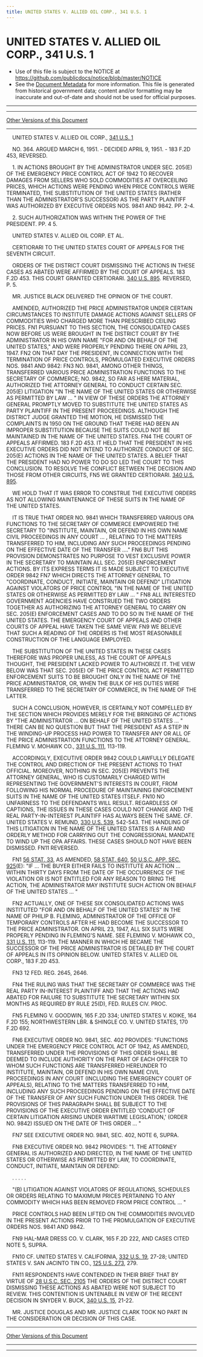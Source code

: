 ```yaml
---
title: UNITED STATES V. ALLIED OIL CORP., 341 U.S. 1
---
```


# UNITED STATES V. ALLIED OIL CORP., 341 U.S. 1

* Use of this file is subject to the NOTICE at https://github.com/publicdocs/notice/blob/master/NOTICE
* See the [Document Metadata](../../../index.md) for more information.
  This file is generated from historical government data; content and/or formatting may be inaccurate and out-of-date and should not be used for official purposes.

----------
----------

[Other Versions of this Document](https://publicdocs.github.io/go/links?ns=uslm-x&ref=%2Fus%2Fcourts%2Fscotus%2FusReporter%2F341%2F1)

----------

    UNITED STATES V. ALLIED OIL CORP., [341 U.S. 1][/us/courts/scotus/usReporter/341/1]

    NO. 364.  ARGUED MARCH 6, 1951.  - DECIDED APRIL 9, 1951.  - 183 F.2D 453, REVERSED.

    1.  IN ACTIONS BROUGHT BY THE ADMINISTRATOR UNDER SEC. 205(E) OF THE EMERGENCY PRICE CONTROL ACT OF 1942 TO RECOVER DAMAGES FROM SELLERS WHO SOLD COMMODITIES AT OVERCEILING PRICES, WHICH ACTIONS WERE PENDING WHEN PRICE CONTROLS WERE TERMINATED, THE SUBSTITUTION OF THE UNITED STATES (RATHER THAN THE ADMINISTRATOR'S SUCCESSOR) AS THE PARTY PLAINTIFF WAS AUTHORIZED BY EXECUTIVE ORDERS NOS. 9841 AND 9842.  PP. 2-4.

    2.  SUCH AUTHORIZATION WAS WITHIN THE POWER OF THE PRESIDENT.  PP. 4 5.

    UNITED STATES V. ALLIED OIL CORP. ET AL.

    CERTIORARI TO THE UNITED STATES COURT OF APPEALS FOR THE SEVENTH CIRCUIT.

    ORDERS OF THE DISTRICT COURT DISMISSING THE ACTIONS IN THESE CASES AS ABATED WERE AFFIRMED BY THE COURT OF APPEALS.  183 F.2D 453.  THIS COURT GRANTED CERTIORARI.  [340 U.S. 895][/us/courts/scotus/usReporter/340/895].  REVERSED, P. 5.

    MR. JUSTICE BLACK DELIVERED THE OPINION OF THE COURT.

    AMENDED, AUTHORIZED THE PRICE ADMINISTRATOR UNDER CERTAIN CIRCUMSTANCES TO INSTITUTE DAMAGE ACTIONS AGAINST SELLERS OF COMMODITIES WHO CHARGED MORE THAN PRESCRIBED CEILING PRICES.  FN1 PURSUANT TO THIS SECTION, THE CONSOLIDATED CASES NOW BEFORE US WERE BROUGHT IN THE DISTRICT COURT BY THE ADMINISTRATOR IN HIS OWN NAME "FOR AND ON BEHALF OF THE UNITED STATES," AND WERE PROPERLY PENDING THERE ON APRIL 23, 1947.  FN2  ON THAT DAY THE PRESIDENT, IN CONNECTION WITH THE TERMINATION OF PRICE CONTROLS, PROMULGATED EXECUTIVE ORDERS NOS. 9841 AND 9842:  FN3  NO. 9841, AMONG OTHER THINGS, TRANSFERRED VARIOUS PRICE ADMINISTRATION FUNCTIONS TO THE SECRETARY OF COMMERCE; NO. 9842, SO FAR AS HERE MATERIAL, AUTHORIZED THE ATTORNEY GENERAL TO CONDUCT CERTAIN SEC. 205(E) LITIGATION "IN THE NAME OF THE UNITED STATES OR OTHERWISE AS PERMITTED BY LAW  ...  "  IN VIEW OF THESE ORDERS THE ATTORNEY GENERAL PROMPTLY MOVED TO SUBSTITUTE THE UNITED STATES AS PARTY PLAINTIFF IN THE PRESENT PROCEEDINGS.  ALTHOUGH THE DISTRICT JUDGE GRANTED THE MOTION, HE DISMISSED THE COMPLAINTS IN 1950 ON THE GROUND THAT THERE HAD BEEN AN IMPROPER SUBSTITUTION BECAUSE THE SUITS COULD NOT BE MAINTAINED IN THE NAME OF THE UNITED STATES.  FN4  THE COURT OF APPEALS AFFIRMED.  183 F.2D 453.  IT HELD THAT THE PRESIDENT IN HIS EXECUTIVE ORDERS DID NOT INTEND TO AUTHORIZE CONDUCT OF SEC. 205(E) ACTIONS IN THE NAME OF THE UNITED STATES.  A BELIEF THAT THE PRESIDENT HAD NO POWER TO DO SO LED THE COURT TO THIS CONCLUSION.  TO RESOLVE THE CONFLICT BETWEEN THE DECISION AND THOSE FROM OTHER CIRCUITS,  FN5  WE GRANTED CERTIORARI.  [340 U.S. 895][/us/courts/scotus/usReporter/340/895].

    WE HOLD THAT IT WAS ERROR TO CONSTRUE THE EXECUTIVE ORDERS AS NOT ALLOWING MAINTENANCE OF THESE SUITS IN THE NAME OF THE UNITED STATES.

    IT IS TRUE THAT ORDER NO. 9841 WHICH TRANSFERRED VARIOUS OPA FUNCTIONS TO THE SECRETARY OF COMMERCE EMPOWERED THE SECRETARY TO "INSTITUTE, MAINTAIN, OR DEFEND IN HIS OWN NAME CIVIL PROCEEDINGS IN ANY COURT  ... , RELATING TO THE MATTERS TRANSFERRED TO HIM, INCLUDING ANY SUCH PROCEEDINGS PENDING ON THE EFFECTIVE DATE OF THE TRANSFER  ...."  FN6 BUT THIS PROVISION DEMONSTRATES NO PURPOSE TO VEST EXCLUSIVE POWER IN THE SECRETARY TO MAINTAIN ALL SEC. 205(E) ENFORCEMENT ACTIONS.  BY ITS EXPRESS TERMS IT IS MADE SUBJECT TO EXECUTIVE ORDER 9842  FN7  WHICH DIRECTS THE ATTORNEY GENERAL TO "COORDINATE, CONDUCT, INITIATE, MAINTAIN OR DEFEND" LITIGATION AGAINST VIOLATORS OF PRICE CONTROL "IN THE NAME OF THE UNITED STATES OR OTHERWISE AS PERMITTED BY LAW  ...  " FN8  ALL INTERESTED GOVERNMENT AGENCIES HAVE CONSTRUED THE TWO ORDERS TOGETHER AS AUTHORIZING THE ATTORNEY GENERAL TO CARRY ON SEC. 205(E) ENFORCEMENT CASES AND TO DO SO IN THE NAME OF THE UNITED STATES.  THE EMERGENCY COURT OF APPEALS AND OTHER COURTS OF APPEAL HAVE TAKEN THE SAME VIEW.  FN9  WE BELIEVE THAT SUCH A READING OF THE ORDERS IS THE MOST REASONABLE CONSTRUCTION OF THE LANGUAGE EMPLOYED.

    THE SUBSTITUTION OF THE UNITED STATES IN THESE CASES THEREFORE WAS PROPER UNLESS, AS THE COURT OF APPEALS THOUGHT, THE PRESIDENT LACKED POWER TO AUTHORIZE IT. THE VIEW BELOW WAS THAT SEC. 205(E) OF THE PRICE CONTROL ACT PERMITTED ENFORCEMENT SUITS TO BE BROUGHT ONLY IN THE NAME OF THE PRICE ADMINISTRATOR, OR, WHEN THE BULK OF HIS DUTIES WERE TRANSFERRED TO THE SECRETARY OF COMMERCE, IN THE NAME OF THE LATTER.

    SUCH A CONCLUSION, HOWEVER, IS CERTAINLY NOT COMPELLED BY THE SECTION WHICH PROVIDES MERELY FOR THE BRINGING OF ACTIONS BY "THE ADMINISTRATOR ...  ON BEHALF OF THE UNITED STATES  ...  "  THERE CAN BE NO QUESTION BUT THAT THE PRESIDENT AS A STEP IN THE WINDING-UP PROCESS HAD POWER TO TRANSFER ANY OR ALL OF THE PRICE ADMINISTRATION FUNCTIONS TO THE ATTORNEY GENERAL.  FLEMING V. MOHAWK CO., [331 U.S. 111][/us/courts/scotus/usReporter/331/111], 113-119.

    ACCORDINGLY, EXECUTIVE ORDER 9842 COULD LAWFULLY DELEGATE THE CONTROL AND DIRECTION OF THE PRESENT ACTIONS TO THAT OFFICIAL.  MOREOVER, NOTHING IN SEC. 205(E) PREVENTS THE ATTORNEY GENERAL, WHO IS CUSTOMARILY CHARGED WITH REPRESENTING THE GOVERNMENT'S INTERESTS IN COURT, FROM FOLLOWING HIS NORMAL PROCEDURE OF MAINTAINING ENFORCEMENT SUITS IN THE NAME OF THE UNITED STATES ITSELF.  FN10  NO UNFAIRNESS TO THE DEFENDANTS WILL RESULT.  REGARDLESS OF CAPTIONS, THE ISSUES IN THESE CASES COULD NOT CHANGE AND THE REAL PARTY-IN-INTEREST PLAINTIFF HAS ALWAYS BEEN THE SAME.  CF. UNITED STATES V. REMUND, [330 U.S. 539][/us/courts/scotus/usReporter/330/539], 542-543.  THE HANDLING OF THIS LITIGATION IN THE NAME OF THE UNITED STATES IS A FAIR AND ORDERLY METHOD FOR CARRYING OUT THE CONGRESSIONAL MANDATE TO WIND UP THE OPA AFFAIRS.  THESE CASES SHOULD NOT HAVE BEEN DISMISSED.  FN11  REVERSED.

    FN1  [56 STAT. 33][/us/stat/56/33], AS AMENDED, [58 STAT. 640][/us/stat/58/640], [50 U.S.C. APP. SEC. 925][/us/usc/t50a/s925](E):  "IF  ...  THE BUYER EITHER FAILS TO INSTITUTE AN ACTION  ... WITHIN THIRTY DAYS FROM THE DATE OF THE OCCURRENCE OF THE VIOLATION OR IS NOT ENTITLED FOR ANY REASON TO BRING THE ACTION, THE ADMINISTRATOR MAY INSTITUTE SUCH ACTION ON BEHALF OF THE UNITED STATES  ...  "

    FN2  ACTUALLY, ONE OF THESE SIX CONSOLIDATED ACTIONS WAS INSTITUTED "FOR AND ON BEHALF OF THE UNITED STATES" IN THE NAME OF PHILIP B. FLEMING, ADMINISTRATOR OF THE OFFICE OF TEMPORARY CONTROLS AFTER HE HAD BECOME THE SUCCESSOR TO THE PRICE ADMINISTRATOR.  ON APRIL 23, 1947, ALL SIX SUITS WERE PROPERLY PENDING IN FLEMING'S NAME.  SEE FLEMING V. MOHAWK CO., [331 U.S. 111][/us/courts/scotus/usReporter/331/111], 113-119.  THE MANNER IN WHICH HE BECAME THE SUCCESSOR OF THE PRICE ADMINISTRATOR IS DETAILED BY THE COURT OF APPEALS IN ITS OPINION BELOW.  UNITED STATES V. ALLIED OIL CORP., 183 F.2D 453.

    FN3  12 FED. REG. 2645, 2646.

    FN4  THE RULING WAS THAT THE SECRETARY OF COMMERCE WAS THE REAL PARTY IN-INTEREST PLAINTIFF AND THAT THE ACTIONS HAD ABATED FOR FAILURE TO SUBSTITUTE THE SECRETARY WITHIN SIX MONTHS AS REQUIRED BY RULE 25(D), FED. RULES CIV. PROC.

    FN5 FLEMING V. GOODWIN, 165 F.2D 334; UNITED STATES V. KOIKE, 164 F.2D 155; NORTHWESTERN LBR.  & SHINGLE CO. V. UNITED STATES, 170 F.2D 692.

    FN6  EXECUTIVE ORDER NO. 9841, SEC. 402 PROVIDES:  "FUNCTIONS UNDER THE EMERGENCY PRICE CONTROL ACT OF 1942, AS AMENDED, TRANSFERRED UNDER THE PROVISIONS OF THIS ORDER SHALL BE DEEMED TO INCLUDE AUTHORITY ON THE PART OF EACH OFFICER TO WHOM SUCH FUNCTIONS ARE TRANSFERRED HEREUNDER TO INSTITUTE, MAINTAIN, OR DEFEND IN HIS OWN NAME CIVIL PROCEEDINGS IN ANY COURT (INCLUDING THE EMERGENCY COURT OF APPEALS), RELATING TO THE MATTERS TRANSFERRED TO HIM, INCLUDING ANY SUCH PROCEEDINGS PENDING ON THE EFFECTIVE DATE OF THE TRANSFER OF ANY SUCH FUNCTION UNDER THIS ORDER.  THE PROVISIONS OF THIS PARAGRAPH SHALL BE SUBJECT TO THE PROVISIONS OF THE EXECUTIVE ORDER ENTITLED 'CONDUCT OF CERTAIN LITIGATION ARISING UNDER WARTIME LEGISLATION,' (ORDER NO. 9842) ISSUED ON THE DATE OF THIS ORDER  ...  "

    FN7  SEE EXECUTIVE ORDER NO. 9841, SEC. 402, NOTE 6, SUPRA.

    FN8  EXECUTIVE ORDER NO. 9842 PROVIDES:  "1.  THE ATTORNEY GENERAL IS AUTHORIZED AND DIRECTED, IN THE NAME OF THE UNITED STATES OR OTHERWISE AS PERMITTED BY LAW, TO COORDINATE, CONDUCT, INITIATE, MAINTAIN OR DEFEND:

    .         .         .         .         .

    "(B)  LITIGATION AGAINST VIOLATORS OF REGULATIONS, SCHEDULES OR ORDERS RELATING TO MAXIMUM PRICES PERTAINING TO ANY COMMODITY WHICH HAS BEEN REMOVED FROM PRICE CONTROL  ... "

    PRICE CONTROLS HAD BEEN LIFTED ON THE COMMODITIES INVOLVED IN THE PRESENT ACTIONS PRIOR TO THE PROMULGATION OF EXECUTIVE ORDERS NOS. 9841 AND 9842.

    FN9  HAL-MAR DRESS CO. V. CLARK, 165 F.2D 222, AND CASES CITED NOTE 5, SUPRA.

    FN10  CF. UNITED STATES V. CALIFORNIA, [332 U.S. 19][/us/courts/scotus/usReporter/332/19], 27-28; UNITED STATES V. SAN JACINTO TIN CO., [125 U.S. 273][/us/courts/scotus/usReporter/125/273], 279.

    FN11  RESPONDENTS HAVE CONTENDED IN THEIR BRIEF THAT BY VIRTUE OF [28 U.S.C. SEC. 2105][/us/usc/t28/s2105] THE ORDERS OF THE DISTRICT COURT DISMISSING THESE ACTIONS AS ABATED WERE NOT SUBJECT TO REVIEW.  THIS CONTENTION IS UNTENABLE IN VIEW OF THE RECENT DECISION IN SNYDER V. BUCK, [340 U.S. 15][/us/courts/scotus/usReporter/340/15], 21-22.

    MR. JUSTICE DOUGLAS AND MR. JUSTICE CLARK TOOK NO PART IN THE CONSIDERATION OR DECISION OF THIS CASE.

----------

[Other Versions of this Document](https://publicdocs.github.io/go/links?ns=uslm-x&ref=%2Fus%2Fcourts%2Fscotus%2FusReporter%2F341%2F1)

----------
----------

[/us/courts/scotus/usReporter/341/1]: https://publicdocs.github.io/go/links?ns=uslm-x&ref=%2Fus%2Fcourts%2Fscotus%2FusReporter%2F341%2F1
[/us/courts/scotus/usReporter/340/895]: https://publicdocs.github.io/go/links?ns=uslm-x&ref=%2Fus%2Fcourts%2Fscotus%2FusReporter%2F340%2F895
[/us/courts/scotus/usReporter/340/895]: https://publicdocs.github.io/go/links?ns=uslm-x&ref=%2Fus%2Fcourts%2Fscotus%2FusReporter%2F340%2F895
[/us/courts/scotus/usReporter/331/111]: https://publicdocs.github.io/go/links?ns=uslm-x&ref=%2Fus%2Fcourts%2Fscotus%2FusReporter%2F331%2F111
[/us/courts/scotus/usReporter/330/539]: https://publicdocs.github.io/go/links?ns=uslm-x&ref=%2Fus%2Fcourts%2Fscotus%2FusReporter%2F330%2F539
[/us/stat/56/33]: https://publicdocs.github.io/go/links?ns=uslm&ref=%2Fus%2Fstat%2F56%2F33
[/us/stat/58/640]: https://publicdocs.github.io/go/links?ns=uslm&ref=%2Fus%2Fstat%2F58%2F640
[/us/usc/t50a/s925]: https://publicdocs.github.io/go/links?ns=uslm&ref=%2Fus%2Fusc%2Ft50a%2Fs925
[/us/courts/scotus/usReporter/331/111]: https://publicdocs.github.io/go/links?ns=uslm-x&ref=%2Fus%2Fcourts%2Fscotus%2FusReporter%2F331%2F111
[/us/courts/scotus/usReporter/332/19]: https://publicdocs.github.io/go/links?ns=uslm-x&ref=%2Fus%2Fcourts%2Fscotus%2FusReporter%2F332%2F19
[/us/courts/scotus/usReporter/125/273]: https://publicdocs.github.io/go/links?ns=uslm-x&ref=%2Fus%2Fcourts%2Fscotus%2FusReporter%2F125%2F273
[/us/usc/t28/s2105]: https://publicdocs.github.io/go/links?ns=uslm&ref=%2Fus%2Fusc%2Ft28%2Fs2105
[/us/courts/scotus/usReporter/340/15]: https://publicdocs.github.io/go/links?ns=uslm-x&ref=%2Fus%2Fcourts%2Fscotus%2FusReporter%2F340%2F15


